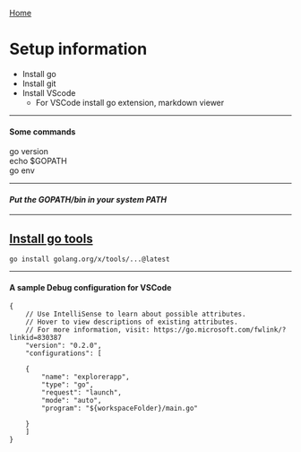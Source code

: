 [Home](../Readme.md)
# Setup information

- Install go
- Install git
- Install VScode
  - For VSCode install go extension, markdown viewer

<hr/>

#### Some commands

go version <br/>
echo $GOPATH <br/>
go env <br/>

<hr/>

#### *Put the GOPATH/bin in your system PATH*
<hr/>

## [Install go tools](https://pkg.go.dev/golang.org/x/tools#section-readme) <br/>
  `go install golang.org/x/tools/...@latest`

<hr/>

#### A sample Debug configuration for VSCode
````
{
    // Use IntelliSense to learn about possible attributes.
    // Hover to view descriptions of existing attributes.
    // For more information, visit: https://go.microsoft.com/fwlink/?linkid=830387
    "version": "0.2.0",
    "configurations": [        
        
    {
        "name": "explorerapp",
        "type": "go",
        "request": "launch",
        "mode": "auto",
        "program": "${workspaceFolder}/main.go"
        
    }
    ]
}
````

